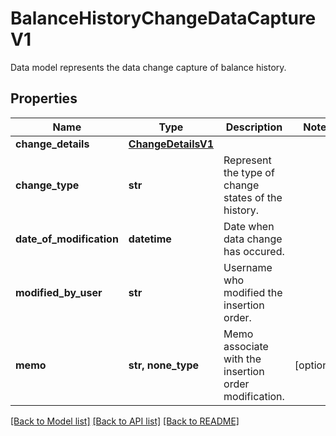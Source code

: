 # BalanceHistoryChangeDataCaptureV1

Data model represents the data change capture of balance history.

## Properties
Name | Type | Description | Notes
------------ | ------------- | ------------- | -------------
**change_details** | [**ChangeDetailsV1**](ChangeDetailsV1.md) |  | 
**change_type** | **str** | Represent the type of change states of the history. | 
**date_of_modification** | **datetime** | Date when data change has occured. | 
**modified_by_user** | **str** | Username who modified the insertion order. | 
**memo** | **str, none_type** | Memo associate with the insertion order modification. | [optional] 

[[Back to Model list]](../README.md#documentation-for-models) [[Back to API list]](../README.md#documentation-for-api-endpoints) [[Back to README]](../README.md)


